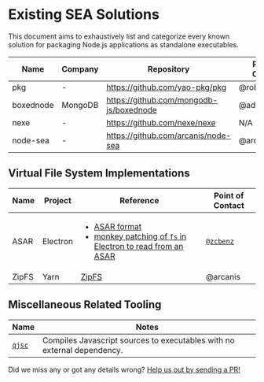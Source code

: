 Existing SEA Solutions
======================

This document aims to exhaustively list and categorize every known solution for
packaging Node.js applications as standalone executables.

| Name      | Company | Repository                                                      | Point of Contact |
| --------- | ------- | --------------------------------------------------------------- | ---------------- |
| pkg       | -       | https://github.com/yao-pkg/pkg                                  | @robertsLando    |
| boxednode | MongoDB | https://github.com/mongodb-js/boxednode                         | @addaleax        |
| nexe      | -       | https://github.com/nexe/nexe                                    | N/A              |
| node-sea  | -       | https://github.com/arcanis/node-sea                             | @arcanis         |

Virtual File System Implementations
-----------------------------------

| Name  | Project  | Reference                                                                                          | Point of Contact |
|-------|----------|----------------------------------------------------------------------------------------------------|------------------|
| ASAR  | Electron | <ul><li>[ASAR format]</li><li>[monkey patching of `fs` in Electron to read from an ASAR]</li></ul> | [`@zcbenz`]      |
| ZipFS | Yarn     | [ZipFS]                                                                                            | @arcanis         |

[ASAR format]: https://github.com/electron/asar
[`@zcbenz`]: https://github.com/zcbenz
[monkey patching of `fs` in Electron to read from an ASAR]: https://github.com/electron/electron/blob/06a00b74e817a61f20e2734d50d8eb7bc9b099f6/lib/asar/fs-wrapper.ts
[ZipFS]: https://github.com/yarnpkg/berry/blob/master/packages/yarnpkg-libzip/sources/ZipFS.ts

Miscellaneous Related Tooling
-----------------------------

| Name           | Notes                                      |  
|----------------|--------------------------------------------|
| [`qjsc`][qjsc] | Compiles Javascript sources to executables with no external dependency. |

[qjsc]: https://bellard.org/quickjs/quickjs.html#qjsc-compiler

Did we miss any or got any details wrong? [Help us out by sending a
PR!](https://github.com/nodejs/single-executable/edit/main/docs/existing-solutions.md)
